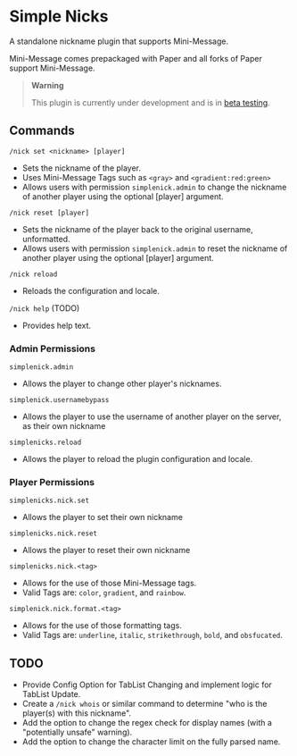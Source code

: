# Simple Nicks

A standalone nickname plugin that supports Mini-Message.

Mini-Message comes prepackaged with Paper and all forks of Paper support Mini-Message.

> **Warning**
> 
> This plugin is currently under development and is in [beta testing](https://github.com/ADHDMC/SimpleNicks/releases).

## Commands

`/nick set <nickname> [player]`

- Sets the nickname of the player.
- Uses Mini-Message Tags such as `<gray>` and `<gradient:red:green>`
- Allows users with permission `simplenick.admin` to change the nickname of another player using the optional [player] argument.

`/nick reset [player]`

- Sets the nickname of the player back to the original username, unformatted.
- Allows users with permission `simplenick.admin` to reset the nickname of another player using the optional [player] argument.

`/nick reload` 

- Reloads the configuration and locale.

`/nick help` (TODO)

- Provides help text.

### Admin Permissions

`simplenick.admin`

- Allows the player to change other player's nicknames.

`simplenick.usernamebypass`

- Allows the player to use the username of another player on the server, as their own nickname

`simplenicks.reload`

- Allows the player to reload the plugin configuration and locale.

### Player Permissions

`simplenicks.nick.set`

- Allows the player to set their own nickname

`simplenicks.nick.reset`

- Allows the player to reset their own nickname

`simplenicks.nick.<tag>`

- Allows for the use of those Mini-Message tags.
- Valid Tags are: `color`, `gradient`, and `rainbow`. 

`simplenick.nick.format.<tag>`

- Allows for the use of those formatting tags.
- Valid Tags are: `underline`, `italic`, `strikethrough`, `bold`, and `obsfucated`.

## TODO

- Provide Config Option for TabList Changing and implement logic for TabList Update.
- Create a `/nick whois` or similar command to determine "who is the player(s) with this nickname".
- Add the option to change the regex check for display names (with a "potentially unsafe" warning).
- Add the option to change the character limit on the fully parsed name.
